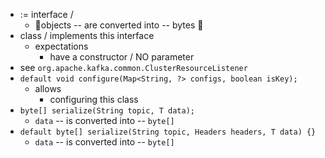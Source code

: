 * := interface /
  * 👀objects -- are converted into -- bytes 👀
* class / implements this interface
  * expectations
    * have a constructor / NO parameter
* see `org.apache.kafka.common.ClusterResourceListener`
* `default void configure(Map<String, ?> configs, boolean isKey);`
  * allows
    * configuring this class
* `byte[] serialize(String topic, T data);`
  * `data` -- is converted into -- `byte[]`
* `default byte[] serialize(String topic, Headers headers, T data) {}`
  * `data` -- is converted into -- `byte[]`